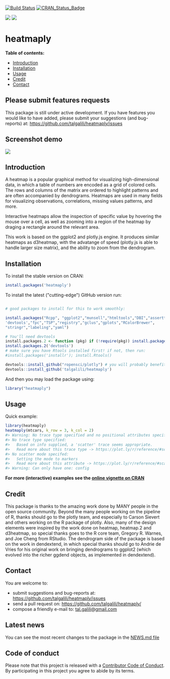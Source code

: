 <!-- README.md is generated from README.Rmd. Please edit that file -->
<!-- Build with `rmarkdown::render('README.Rmd')` -->
[![Build Status](https://travis-ci.org/talgalili/heatmaply.png?branch=master)](https://travis-ci.org/talgalili/heatmaply) [![CRAN\_Status\_Badge](http://www.r-pkg.org/badges/version/heatmaply)](https://cran.r-project.org/package=heatmaply) <!-- [![Coverage Status](https://img.shields.io/codecov/c/github/hadley/lazyeval/master.svg)](https://codecov.io/github/hadley/lazyeval?branch=master) -->

![](http://cranlogs.r-pkg.org/badges/heatmaply?color=yellow) ![](http://cranlogs.r-pkg.org/badges/grand-total/heatmaply?color=yellowgreen)

heatmaply
=========

**Table of contents:**

-   [Introduction](#introduction)
-   [Installation](#installation)
-   [Usage](#usage)
-   [Credit](#credit)
-   [Contact](#contact)

Please submit features requests
-------------------------------

This package is still under active development. If you have features you would like to have added, please submit your suggestions (and bug-reports) at: <https://github.com/talgalili/heatmaply/issues>

Screenshot demo
---------------

![](http://i.imgur.com/qdUCKlg.gif)

Introduction
------------

A heatmap is a popular graphical method for visualizing high-dimensional data, in which a table of numbers are encoded as a grid of colored cells. The rows and columns of the matrix are ordered to highlight patterns and are often accompanied by dendrograms. Heatmaps are used in many fields for visualizing observations, correlations, missing values patterns, and more.

Interactive heatmaps allow the inspection of specific value by hovering the mouse over a cell, as well as zooming into a region of the heatmap by draging a rectangle around the relevant area.

This work is based on the ggplot2 and plotly.js engine. It produces similar heatmaps as d3heatmap, with the advatange of speed (plotly.js is able to handle larger size matrix), and the ability to zoom from the dendrogram.

Installation
------------

To install the stable version on CRAN:

``` r
install.packages('heatmaply')
```

To install the latest ("cutting-edge") GitHub version run:

``` r

# good packages to install for this to work smoothly:

install.packages("Rcpp", "ggplot2","munsell","htmltools","DBI","assertthat","gridExtra",
'devtools',"fpc","TSP","registry","gclus","gplots","RColorBrewer",
"stringr","labeling","yaml")

# You'll need devtools
install.packages.2 <- function (pkg) if (!require(pkg)) install.packages(pkg);
install.packages.2('devtools')
# make sure you have Rtools installed first! if not, then run:
#install.packages('installr'); install.Rtools()

devtools::install_github("ropensci/plotly") # you will probably benefit from the latest version of plotly
devtools::install_github('talgalili/heatmaply')
```

And then you may load the package using:

``` r
library("heatmaply")
```

Usage
-----

Quick example:

``` r
library(heatmaply)
heatmaply(mtcars, k_row = 3, k_col = 2)
#> Warning: No trace type specified and no positional attributes specified
#> No trace type specified:
#>   Based on info supplied, a 'scatter' trace seems appropriate.
#>   Read more about this trace type -> https://plot.ly/r/reference/#scatter
#> No scatter mode specifed:
#>   Setting the mode to markers
#>   Read more about this attribute -> https://plot.ly/r/reference/#scatter-mode
#> Warning: Can only have one: config
```

<!--html_preserve-->

<script type="application/json" data-for="htmlwidget-4f485b9aff6019e8fa62">{"x":{"data":[{"x":[8.625,10.5,null,10.5,10.5,null,10.5,10,null,10,10,null,10.5,11,null,11,11],"y":[1475.10429122825,1475.10429122825,null,1475.10429122825,656.640441946732,null,656.640441946732,656.640441946732,null,656.640441946732,0,null,656.640441946732,656.640441946732,null,656.640441946732,0],"text":["y: 1475.1","y: 1475.1",null,"y: 1475.1","y: 1475.1",null,"y: 656.64","y: 656.64",null,"y: 656.64","y: 656.64",null,"y: 656.64","y: 656.64",null,"y: 656.64","y: 656.64"],"type":"scatter","mode":"lines","line":{"width":3.77952755905512,"color":"rgba(0,150,129,1)","dash":"solid"},"hoveron":"points","name":"(#009681,solid,1)","legendgroup":"(#009681,solid,1)","showlegend":true,"xaxis":"x","yaxis":"y","hoverinfo":"text","frame":null},{"x":[8.625,6.75,null,6.75,6.75,null,6.75,5,null,5,5,null,5,3,null,3,3,null,3,1.5,null,1.5,1.5,null,1.5,1,null,1,1,null,1.5,2,null,2,2,null,3,4.5,null,4.5,4.5,null,4.5,3.5,null,3.5,3.5,null,3.5,3,null,3,3,null,3.5,4,null,4,4,null,4.5,5.5,null,5.5,5.5,null,5.5,5,null,5,5,null,5.5,6,null,6,6,null,5,7,null,7,7,null,6.75,8.5,null,8.5,8.5,null,8.5,8,null,8,8,null,8.5,9,null,9,9],"y":[1475.10429122825,1475.10429122825,null,1475.10429122825,115.849514457334,null,115.849514457334,115.849514457334,null,115.849514457334,34.7850542618522,null,34.7850542618522,34.7850542618522,null,34.7850542618522,18.9208879284245,null,18.9208879284245,18.9208879284245,null,18.9208879284245,3.60555127546399,null,3.60555127546399,3.60555127546399,null,3.60555127546399,0,null,3.60555127546399,3.60555127546399,null,3.60555127546399,0,null,18.9208879284245,18.9208879284245,null,18.9208879284245,10.6897474245185,null,10.6897474245185,10.6897474245185,null,10.6897474245185,8.59634050046879,null,8.59634050046879,8.59634050046879,null,8.59634050046879,0,null,8.59634050046879,8.59634050046879,null,8.59634050046879,0,null,10.6897474245185,10.6897474245185,null,10.6897474245185,2.98172768709686,null,2.98172768709686,2.98172768709686,null,2.98172768709686,0,null,2.98172768709686,2.98172768709686,null,2.98172768709686,0,null,34.7850542618522,34.7850542618522,null,34.7850542618522,0,null,115.849514457334,115.849514457334,null,115.849514457334,33.2610913831762,null,33.2610913831762,33.2610913831762,null,33.2610913831762,0,null,33.2610913831762,33.2610913831762,null,33.2610913831762,0],"text":["y: 1475.1","y: 1475.1",null,"y: 1475.1","y: 1475.1",null,"y: 115.85","y: 115.85",null,"y: 115.85","y: 115.85",null,"y: 34.79","y: 34.79",null,"y: 34.79","y: 34.79",null,"y: 18.92","y: 18.92",null,"y: 18.92","y: 18.92",null,"y: 3.61","y: 3.61",null,"y: 3.61","y: 3.61",null,"y: 3.61","y: 3.61",null,"y: 3.61","y: 3.61",null,"y: 18.92","y: 18.92",null,"y: 18.92","y: 18.92",null,"y: 10.69","y: 10.69",null,"y: 10.69","y: 10.69",null,"y: 8.6","y: 8.6",null,"y: 8.6","y: 8.6",null,"y: 8.6","y: 8.6",null,"y: 8.6","y: 8.6",null,"y: 10.69","y: 10.69",null,"y: 10.69","y: 10.69",null,"y: 2.98","y: 2.98",null,"y: 2.98","y: 2.98",null,"y: 2.98","y: 2.98",null,"y: 2.98","y: 2.98",null,"y: 34.79","y: 34.79",null,"y: 34.79","y: 34.79",null,"y: 115.85","y: 115.85",null,"y: 115.85","y: 115.85",null,"y: 33.26","y: 33.26",null,"y: 33.26","y: 33.26",null,"y: 33.26","y: 33.26",null,"y: 33.26","y: 33.26"],"type":"scatter","mode":"lines","line":{"width":3.77952755905512,"color":"rgba(204,71,107,1)","dash":"solid"},"hoveron":"points","name":"(#CC476B,solid,1)","legendgroup":"(#CC476B,solid,1)","showlegend":true,"xaxis":"x","yaxis":"y","hoverinfo":"text","frame":null},{"x":[8.625,6.75,5,3,1.5,1,2,4.5,3.5,3,4,5.5,5,6,7,8.5,8,9,10.5,10,11],"y":[1475.10429122825,115.849514457334,34.7850542618522,18.9208879284245,3.60555127546399,0,0,10.6897474245185,8.59634050046879,0,0,2.98172768709686,0,0,0,33.2610913831762,0,0,656.640441946732,0,0],"text":["y: 1475.1","y: 115.85","y: 34.79","y: 18.92","y: 3.61","y: 0","y: 0","y: 10.69","y: 8.6","y: 0","y: 0","y: 2.98","y: 0","y: 0","y: 0","y: 33.26","y: 0","y: 0","y: 656.64","y: 0","y: 0"],"type":"scatter","mode":"markers","marker":{"autocolorscale":false,"color":"transparent","opacity":1,"size":null,"symbol":null,"line":{"width":1.88976377952756,"color":"transparent"}},"hoveron":"points","name":"(NA,1)","legendgroup":"(NA,1)","showlegend":true,"xaxis":"x","yaxis":"y","hoverinfo":"text","frame":null},{"type":"scatter","mode":"markers","marker":{"fillcolor":"rgba(31,119,180,1)","color":"rgba(214,39,40,1)","line":{"color":"transparent"}},"xaxis":"x2","yaxis":"y","frame":null,"name":[]},{"x":[1,2,3,4,5,6,7,8,9,10,11],"y":[1,2,3,4,5,6,7,8,9,10,11,12,13,14,15,16,17,18,19,20,21,22,23,24,25,26,27,28,29,30,31,32],"z":[[0.00211864406779661,0.00211864406779661,0.00423728813559322,0.00342161016949153,0.0104449152542373,0.00847457627118644,0.00847457627118644,0.0392372881355932,0.0644067796610169,0.110169491525424,0.160381355932203],[0.00211864406779661,0.00211864406779661,0.00211864406779661,0.00388771186440678,0.00894067796610169,0.00847457627118644,0.00847457627118644,0.0421610169491525,0.0718220338983051,0.13771186440678,0.150635593220339],[0.00211864406779661,0.00211864406779661,0.00211864406779661,0.00466101694915254,0.00864406779661017,0.00847457627118644,0.00847457627118644,0.04125,0.0686440677966102,0.139830508474576,0.166737288135593],[0.00211864406779661,0.00211864406779661,0.00211864406779661,0.00409957627118644,0.00864406779661017,0.00847457627118644,0.00847457627118644,0.0400423728813559,0.0578389830508475,0.139830508474576,0.167372881355932],[0.00211864406779661,0.00211864406779661,0.00423728813559322,0.00320550847457627,0.00798728813559322,0.0105932203389831,0.00847457627118644,0.0358050847457627,0.0644067796610169,0.239406779661017,0.201483050847458],[0.00211864406779661,0.00211864406779661,0.00211864406779661,0.00491525423728814,0.00815677966101695,0.00847457627118644,0.00847457627118644,0.0394279661016949,0.0483050847457627,0.197033898305085,0.228813559322034],[0,0.00211864406779661,0.00423728813559322,0.00453389830508475,0.00938559322033898,0.0105932203389831,0.00847457627118644,0.0353813559322034,0.0550847457627119,0.192796610169492,0.254872881355932],[0.00211864406779661,0,0.00211864406779661,0.00522245762711864,0.00783898305084746,0.00635593220338983,0.00847457627118644,0.0423940677966102,0.0455508474576271,0.205508474576271,0.254449152542373],[0.00211864406779661,0.00211864406779661,0.00423728813559322,0.00588983050847458,0.00870762711864407,0.00847457627118644,0.00847457627118644,0.039406779661017,0.0453389830508475,0.230932203389831,0.25635593220339],[0.00211864406779661,0,0.00423728813559322,0.00667372881355932,0.00830508474576271,0.00847457627118644,0.00847457627118644,0.0485169491525424,0.0483050847457627,0.201271186440678,0.298305084745763],[0.00211864406779661,0,0.00423728813559322,0.00675847457627119,0.00781779661016949,0.00847457627118644,0.00847457627118644,0.0423728813559322,0.0516949152542373,0.13135593220339,0.310805084745763],[0,0.00211864406779661,0.00847457627118644,0.00555084745762712,0.00826271186440678,0.00847457627118644,0.0127118644067797,0.0348728813559322,0.0444915254237288,0.233050847457627,0.338983050847458],[0,0.00211864406779661,0.00847457627118644,0.00609110169491525,0.00826271186440678,0.00847457627118644,0.0127118644067797,0.0360593220338983,0.0444915254237288,0.233050847457627,0.338983050847458],[0.00211864406779661,0,0.00847457627118644,0.00728813559322034,0.00830508474576271,0.00847457627118644,0.0127118644067797,0.038771186440678,0.0406779661016949,0.260593220338983,0.355084745762712],[0.00211864406779661,0,0.00847457627118644,0.00728813559322034,0.00830508474576271,0.00847457627118644,0.0127118644067797,0.0400423728813559,0.0377118644067797,0.260593220338983,0.355084745762712],[0,0.00211864406779661,0.0127118644067797,0.00586864406779661,0.00766949152542373,0.0105932203389831,0.0127118644067797,0.0328389830508475,0.0417372881355932,0.370762711864407,0.307203389830508],[0.00211864406779661,0,0.00211864406779661,0.00733050847457627,0.00584745762711864,0.00635593220338983,0.0127118644067797,0.0428389830508475,0.0383474576271187,0.222457627118644,0.476694915254237],[0.00211864406779661,0,0.00211864406779661,0.0068114406779661,0.00652542372881356,0.00635593220338983,0.0127118644067797,0.0411864406779661,0.0453389830508475,0.233050847457627,0.546610169491525],[0,0,0.00635593220338983,0.00790254237288136,0.00650423728813559,0.00635593220338983,0.0169491525423729,0.0372881355932203,0.0366525423728814,0.38135593220339,0.584322033898305],[0,0,0.00635593220338983,0.0086228813559322,0.00650423728813559,0.00635593220338983,0.0169491525423729,0.036864406779661,0.0347457627118644,0.38135593220339,0.584322033898305],[0,0,0.00635593220338983,0.00800847457627119,0.00650423728813559,0.00635593220338983,0.0169491525423729,0.038135593220339,0.0322033898305085,0.38135593220339,0.584322033898305],[0,0,0.00423728813559322,0.00727754237288136,0.00667372881355932,0.00635593220338983,0.0169491525423729,0.0366525423728814,0.0322033898305085,0.317796610169492,0.644067796610169],[0,0,0.00423728813559322,0.00745762711864407,0.00584745762711864,0.00635593220338983,0.0169491525423729,0.0357415254237288,0.0328389830508475,0.317796610169492,0.673728813559322],[0,0,0.00847457627118644,0.0113241525423729,0.00684322033898305,0.00635593220338983,0.0169491525423729,0.036906779661017,0.0311440677966102,0.48728813559322,0.932203389830508],[0,0,0.00847457627118644,0.0114915254237288,0.00635593220338983,0.00635593220338983,0.0169491525423729,0.0377542372881356,0.0220338983050847,0.455508474576271,0.974576271186441],[0,0,0.00847457627118644,0.0111228813559322,0.00620762711864407,0.00635593220338983,0.0169491525423729,0.0380932203389831,0.0220338983050847,0.434322033898305,1],[0,0,0.00423728813559322,0.00814618644067797,0.00652542372881356,0.00635593220338983,0.0169491525423729,0.0361228813559322,0.0406779661016949,0.370762711864407,0.847457627118644],[0,0,0.00423728813559322,0.00728813559322034,0.00667372881355932,0.00635593220338983,0.0169491525423729,0.0360593220338983,0.0396186440677966,0.370762711864407,0.76271186440678],[0,0,0.00847457627118644,0.0075635593220339,0.00680084745762712,0.00635593220338983,0.0169491525423729,0.0335593220338983,0.0302966101694915,0.519067796610169,0.76271186440678],[0,0,0.00847457627118644,0.00813559322033898,0.00790254237288136,0.00635593220338983,0.0169491525423729,0.0326483050847458,0.0281779661016949,0.519067796610169,0.741525423728814],[0,0.00211864406779661,0.00847457627118644,0.00671610169491525,0.00894067796610169,0.0105932203389831,0.0169491525423729,0.0307203389830508,0.0334745762711864,0.559322033898305,0.74364406779661],[0,0.00211864406779661,0.0169491525423729,0.0075635593220339,0.0075,0.0105932203389831,0.0169491525423729,0.0309322033898305,0.0317796610169492,0.709745762711864,0.63771186440678]],"text":[["value: 1<br>column: vs<br>row: Honda Civic","value: 1<br>column: am<br>row: Honda Civic","value: 2<br>column: carb<br>row: Honda Civic","value: 1.62<br>column: wt<br>row: Honda Civic","value: 4.93<br>column: drat<br>row: Honda Civic","value: 4<br>column: gear<br>row: Honda Civic","value: 4<br>column: cyl<br>row: Honda Civic","value: 18.52<br>column: qsec<br>row: Honda Civic","value: 30.4<br>column: mpg<br>row: Honda Civic","value: 52<br>column: hp<br>row: Honda Civic","value: 75.7<br>column: disp<br>row: Honda Civic"],["value: 1<br>column: vs<br>row: Toyota Corolla","value: 1<br>column: am<br>row: Toyota Corolla","value: 1<br>column: carb<br>row: Toyota Corolla","value: 1.84<br>column: wt<br>row: Toyota Corolla","value: 4.22<br>column: drat<br>row: Toyota Corolla","value: 4<br>column: gear<br>row: Toyota Corolla","value: 4<br>column: cyl<br>row: Toyota Corolla","value: 19.9<br>column: qsec<br>row: Toyota Corolla","value: 33.9<br>column: mpg<br>row: Toyota Corolla","value: 65<br>column: hp<br>row: Toyota Corolla","value: 71.1<br>column: disp<br>row: Toyota Corolla"],["value: 1<br>column: vs<br>row: Fiat 128","value: 1<br>column: am<br>row: Fiat 128","value: 1<br>column: carb<br>row: Fiat 128","value: 2.2<br>column: wt<br>row: Fiat 128","value: 4.08<br>column: drat<br>row: Fiat 128","value: 4<br>column: gear<br>row: Fiat 128","value: 4<br>column: cyl<br>row: Fiat 128","value: 19.47<br>column: qsec<br>row: Fiat 128","value: 32.4<br>column: mpg<br>row: Fiat 128","value: 66<br>column: hp<br>row: Fiat 128","value: 78.7<br>column: disp<br>row: Fiat 128"],["value: 1<br>column: vs<br>row: Fiat X1-9","value: 1<br>column: am<br>row: Fiat X1-9","value: 1<br>column: carb<br>row: Fiat X1-9","value: 1.94<br>column: wt<br>row: Fiat X1-9","value: 4.08<br>column: drat<br>row: Fiat X1-9","value: 4<br>column: gear<br>row: Fiat X1-9","value: 4<br>column: cyl<br>row: Fiat X1-9","value: 18.9<br>column: qsec<br>row: Fiat X1-9","value: 27.3<br>column: mpg<br>row: Fiat X1-9","value: 66<br>column: hp<br>row: Fiat X1-9","value: 79<br>column: disp<br>row: Fiat X1-9"],["value: 1<br>column: vs<br>row: Lotus Europa","value: 1<br>column: am<br>row: Lotus Europa","value: 2<br>column: carb<br>row: Lotus Europa","value: 1.51<br>column: wt<br>row: Lotus Europa","value: 3.77<br>column: drat<br>row: Lotus Europa","value: 5<br>column: gear<br>row: Lotus Europa","value: 4<br>column: cyl<br>row: Lotus Europa","value: 16.9<br>column: qsec<br>row: Lotus Europa","value: 30.4<br>column: mpg<br>row: Lotus Europa","value: 113<br>column: hp<br>row: Lotus Europa","value: 95.1<br>column: disp<br>row: Lotus Europa"],["value: 1<br>column: vs<br>row: Datsun 710","value: 1<br>column: am<br>row: Datsun 710","value: 1<br>column: carb<br>row: Datsun 710","value: 2.32<br>column: wt<br>row: Datsun 710","value: 3.85<br>column: drat<br>row: Datsun 710","value: 4<br>column: gear<br>row: Datsun 710","value: 4<br>column: cyl<br>row: Datsun 710","value: 18.61<br>column: qsec<br>row: Datsun 710","value: 22.8<br>column: mpg<br>row: Datsun 710","value: 93<br>column: hp<br>row: Datsun 710","value: 108<br>column: disp<br>row: Datsun 710"],["value: 0<br>column: vs<br>row: Porsche 914-2","value: 1<br>column: am<br>row: Porsche 914-2","value: 2<br>column: carb<br>row: Porsche 914-2","value: 2.14<br>column: wt<br>row: Porsche 914-2","value: 4.43<br>column: drat<br>row: Porsche 914-2","value: 5<br>column: gear<br>row: Porsche 914-2","value: 4<br>column: cyl<br>row: Porsche 914-2","value: 16.7<br>column: qsec<br>row: Porsche 914-2","value: 26<br>column: mpg<br>row: Porsche 914-2","value: 91<br>column: hp<br>row: Porsche 914-2","value: 120.3<br>column: disp<br>row: Porsche 914-2"],["value: 1<br>column: vs<br>row: Toyota Corona","value: 0<br>column: am<br>row: Toyota Corona","value: 1<br>column: carb<br>row: Toyota Corona","value: 2.46<br>column: wt<br>row: Toyota Corona","value: 3.7<br>column: drat<br>row: Toyota Corona","value: 3<br>column: gear<br>row: Toyota Corona","value: 4<br>column: cyl<br>row: Toyota Corona","value: 20.01<br>column: qsec<br>row: Toyota Corona","value: 21.5<br>column: mpg<br>row: Toyota Corona","value: 97<br>column: hp<br>row: Toyota Corona","value: 120.1<br>column: disp<br>row: Toyota Corona"],["value: 1<br>column: vs<br>row: Volvo 142E","value: 1<br>column: am<br>row: Volvo 142E","value: 2<br>column: carb<br>row: Volvo 142E","value: 2.78<br>column: wt<br>row: Volvo 142E","value: 4.11<br>column: drat<br>row: Volvo 142E","value: 4<br>column: gear<br>row: Volvo 142E","value: 4<br>column: cyl<br>row: Volvo 142E","value: 18.6<br>column: qsec<br>row: Volvo 142E","value: 21.4<br>column: mpg<br>row: Volvo 142E","value: 109<br>column: hp<br>row: Volvo 142E","value: 121<br>column: disp<br>row: Volvo 142E"],["value: 1<br>column: vs<br>row: Merc 230","value: 0<br>column: am<br>row: Merc 230","value: 2<br>column: carb<br>row: Merc 230","value: 3.15<br>column: wt<br>row: Merc 230","value: 3.92<br>column: drat<br>row: Merc 230","value: 4<br>column: gear<br>row: Merc 230","value: 4<br>column: cyl<br>row: Merc 230","value: 22.9<br>column: qsec<br>row: Merc 230","value: 22.8<br>column: mpg<br>row: Merc 230","value: 95<br>column: hp<br>row: Merc 230","value: 140.8<br>column: disp<br>row: Merc 230"],["value: 1<br>column: vs<br>row: Merc 240D","value: 0<br>column: am<br>row: Merc 240D","value: 2<br>column: carb<br>row: Merc 240D","value: 3.19<br>column: wt<br>row: Merc 240D","value: 3.69<br>column: drat<br>row: Merc 240D","value: 4<br>column: gear<br>row: Merc 240D","value: 4<br>column: cyl<br>row: Merc 240D","value: 20<br>column: qsec<br>row: Merc 240D","value: 24.4<br>column: mpg<br>row: Merc 240D","value: 62<br>column: hp<br>row: Merc 240D","value: 146.7<br>column: disp<br>row: Merc 240D"],["value: 0<br>column: vs<br>row: Mazda RX4","value: 1<br>column: am<br>row: Mazda RX4","value: 4<br>column: carb<br>row: Mazda RX4","value: 2.62<br>column: wt<br>row: Mazda RX4","value: 3.9<br>column: drat<br>row: Mazda RX4","value: 4<br>column: gear<br>row: Mazda RX4","value: 6<br>column: cyl<br>row: Mazda RX4","value: 16.46<br>column: qsec<br>row: Mazda RX4","value: 21<br>column: mpg<br>row: Mazda RX4","value: 110<br>column: hp<br>row: Mazda RX4","value: 160<br>column: disp<br>row: Mazda RX4"],["value: 0<br>column: vs<br>row: Mazda RX4 Wag","value: 1<br>column: am<br>row: Mazda RX4 Wag","value: 4<br>column: carb<br>row: Mazda RX4 Wag","value: 2.88<br>column: wt<br>row: Mazda RX4 Wag","value: 3.9<br>column: drat<br>row: Mazda RX4 Wag","value: 4<br>column: gear<br>row: Mazda RX4 Wag","value: 6<br>column: cyl<br>row: Mazda RX4 Wag","value: 17.02<br>column: qsec<br>row: Mazda RX4 Wag","value: 21<br>column: mpg<br>row: Mazda RX4 Wag","value: 110<br>column: hp<br>row: Mazda RX4 Wag","value: 160<br>column: disp<br>row: Mazda RX4 Wag"],["value: 1<br>column: vs<br>row: Merc 280","value: 0<br>column: am<br>row: Merc 280","value: 4<br>column: carb<br>row: Merc 280","value: 3.44<br>column: wt<br>row: Merc 280","value: 3.92<br>column: drat<br>row: Merc 280","value: 4<br>column: gear<br>row: Merc 280","value: 6<br>column: cyl<br>row: Merc 280","value: 18.3<br>column: qsec<br>row: Merc 280","value: 19.2<br>column: mpg<br>row: Merc 280","value: 123<br>column: hp<br>row: Merc 280","value: 167.6<br>column: disp<br>row: Merc 280"],["value: 1<br>column: vs<br>row: Merc 280C","value: 0<br>column: am<br>row: Merc 280C","value: 4<br>column: carb<br>row: Merc 280C","value: 3.44<br>column: wt<br>row: Merc 280C","value: 3.92<br>column: drat<br>row: Merc 280C","value: 4<br>column: gear<br>row: Merc 280C","value: 6<br>column: cyl<br>row: Merc 280C","value: 18.9<br>column: qsec<br>row: Merc 280C","value: 17.8<br>column: mpg<br>row: Merc 280C","value: 123<br>column: hp<br>row: Merc 280C","value: 167.6<br>column: disp<br>row: Merc 280C"],["value: 0<br>column: vs<br>row: Ferrari Dino","value: 1<br>column: am<br>row: Ferrari Dino","value: 6<br>column: carb<br>row: Ferrari Dino","value: 2.77<br>column: wt<br>row: Ferrari Dino","value: 3.62<br>column: drat<br>row: Ferrari Dino","value: 5<br>column: gear<br>row: Ferrari Dino","value: 6<br>column: cyl<br>row: Ferrari Dino","value: 15.5<br>column: qsec<br>row: Ferrari Dino","value: 19.7<br>column: mpg<br>row: Ferrari Dino","value: 175<br>column: hp<br>row: Ferrari Dino","value: 145<br>column: disp<br>row: Ferrari Dino"],["value: 1<br>column: vs<br>row: Valiant","value: 0<br>column: am<br>row: Valiant","value: 1<br>column: carb<br>row: Valiant","value: 3.46<br>column: wt<br>row: Valiant","value: 2.76<br>column: drat<br>row: Valiant","value: 3<br>column: gear<br>row: Valiant","value: 6<br>column: cyl<br>row: Valiant","value: 20.22<br>column: qsec<br>row: Valiant","value: 18.1<br>column: mpg<br>row: Valiant","value: 105<br>column: hp<br>row: Valiant","value: 225<br>column: disp<br>row: Valiant"],["value: 1<br>column: vs<br>row: Hornet 4 Drive","value: 0<br>column: am<br>row: Hornet 4 Drive","value: 1<br>column: carb<br>row: Hornet 4 Drive","value: 3.21<br>column: wt<br>row: Hornet 4 Drive","value: 3.08<br>column: drat<br>row: Hornet 4 Drive","value: 3<br>column: gear<br>row: Hornet 4 Drive","value: 6<br>column: cyl<br>row: Hornet 4 Drive","value: 19.44<br>column: qsec<br>row: Hornet 4 Drive","value: 21.4<br>column: mpg<br>row: Hornet 4 Drive","value: 110<br>column: hp<br>row: Hornet 4 Drive","value: 258<br>column: disp<br>row: Hornet 4 Drive"],["value: 0<br>column: vs<br>row: Merc 450SL","value: 0<br>column: am<br>row: Merc 450SL","value: 3<br>column: carb<br>row: Merc 450SL","value: 3.73<br>column: wt<br>row: Merc 450SL","value: 3.07<br>column: drat<br>row: Merc 450SL","value: 3<br>column: gear<br>row: Merc 450SL","value: 8<br>column: cyl<br>row: Merc 450SL","value: 17.6<br>column: qsec<br>row: Merc 450SL","value: 17.3<br>column: mpg<br>row: Merc 450SL","value: 180<br>column: hp<br>row: Merc 450SL","value: 275.8<br>column: disp<br>row: Merc 450SL"],["value: 0<br>column: vs<br>row: Merc 450SE","value: 0<br>column: am<br>row: Merc 450SE","value: 3<br>column: carb<br>row: Merc 450SE","value: 4.07<br>column: wt<br>row: Merc 450SE","value: 3.07<br>column: drat<br>row: Merc 450SE","value: 3<br>column: gear<br>row: Merc 450SE","value: 8<br>column: cyl<br>row: Merc 450SE","value: 17.4<br>column: qsec<br>row: Merc 450SE","value: 16.4<br>column: mpg<br>row: Merc 450SE","value: 180<br>column: hp<br>row: Merc 450SE","value: 275.8<br>column: disp<br>row: Merc 450SE"],["value: 0<br>column: vs<br>row: Merc 450SLC","value: 0<br>column: am<br>row: Merc 450SLC","value: 3<br>column: carb<br>row: Merc 450SLC","value: 3.78<br>column: wt<br>row: Merc 450SLC","value: 3.07<br>column: drat<br>row: Merc 450SLC","value: 3<br>column: gear<br>row: Merc 450SLC","value: 8<br>column: cyl<br>row: Merc 450SLC","value: 18<br>column: qsec<br>row: Merc 450SLC","value: 15.2<br>column: mpg<br>row: Merc 450SLC","value: 180<br>column: hp<br>row: Merc 450SLC","value: 275.8<br>column: disp<br>row: Merc 450SLC"],["value: 0<br>column: vs<br>row: AMC Javelin","value: 0<br>column: am<br>row: AMC Javelin","value: 2<br>column: carb<br>row: AMC Javelin","value: 3.44<br>column: wt<br>row: AMC Javelin","value: 3.15<br>column: drat<br>row: AMC Javelin","value: 3<br>column: gear<br>row: AMC Javelin","value: 8<br>column: cyl<br>row: AMC Javelin","value: 17.3<br>column: qsec<br>row: AMC Javelin","value: 15.2<br>column: mpg<br>row: AMC Javelin","value: 150<br>column: hp<br>row: AMC Javelin","value: 304<br>column: disp<br>row: AMC Javelin"],["value: 0<br>column: vs<br>row: Dodge Challenger","value: 0<br>column: am<br>row: Dodge Challenger","value: 2<br>column: carb<br>row: Dodge Challenger","value: 3.52<br>column: wt<br>row: Dodge Challenger","value: 2.76<br>column: drat<br>row: Dodge Challenger","value: 3<br>column: gear<br>row: Dodge Challenger","value: 8<br>column: cyl<br>row: Dodge Challenger","value: 16.87<br>column: qsec<br>row: Dodge Challenger","value: 15.5<br>column: mpg<br>row: Dodge Challenger","value: 150<br>column: hp<br>row: Dodge Challenger","value: 318<br>column: disp<br>row: Dodge Challenger"],["value: 0<br>column: vs<br>row: Chrysler Imperial","value: 0<br>column: am<br>row: Chrysler Imperial","value: 4<br>column: carb<br>row: Chrysler Imperial","value: 5.34<br>column: wt<br>row: Chrysler Imperial","value: 3.23<br>column: drat<br>row: Chrysler Imperial","value: 3<br>column: gear<br>row: Chrysler Imperial","value: 8<br>column: cyl<br>row: Chrysler Imperial","value: 17.42<br>column: qsec<br>row: Chrysler Imperial","value: 14.7<br>column: mpg<br>row: Chrysler Imperial","value: 230<br>column: hp<br>row: Chrysler Imperial","value: 440<br>column: disp<br>row: Chrysler Imperial"],["value: 0<br>column: vs<br>row: Lincoln Continental","value: 0<br>column: am<br>row: Lincoln Continental","value: 4<br>column: carb<br>row: Lincoln Continental","value: 5.42<br>column: wt<br>row: Lincoln Continental","value: 3<br>column: drat<br>row: Lincoln Continental","value: 3<br>column: gear<br>row: Lincoln Continental","value: 8<br>column: cyl<br>row: Lincoln Continental","value: 17.82<br>column: qsec<br>row: Lincoln Continental","value: 10.4<br>column: mpg<br>row: Lincoln Continental","value: 215<br>column: hp<br>row: Lincoln Continental","value: 460<br>column: disp<br>row: Lincoln Continental"],["value: 0<br>column: vs<br>row: Cadillac Fleetwood","value: 0<br>column: am<br>row: Cadillac Fleetwood","value: 4<br>column: carb<br>row: Cadillac Fleetwood","value: 5.25<br>column: wt<br>row: Cadillac Fleetwood","value: 2.93<br>column: drat<br>row: Cadillac Fleetwood","value: 3<br>column: gear<br>row: Cadillac Fleetwood","value: 8<br>column: cyl<br>row: Cadillac Fleetwood","value: 17.98<br>column: qsec<br>row: Cadillac Fleetwood","value: 10.4<br>column: mpg<br>row: Cadillac Fleetwood","value: 205<br>column: hp<br>row: Cadillac Fleetwood","value: 472<br>column: disp<br>row: Cadillac Fleetwood"],["value: 0<br>column: vs<br>row: Pontiac Firebird","value: 0<br>column: am<br>row: Pontiac Firebird","value: 2<br>column: carb<br>row: Pontiac Firebird","value: 3.85<br>column: wt<br>row: Pontiac Firebird","value: 3.08<br>column: drat<br>row: Pontiac Firebird","value: 3<br>column: gear<br>row: Pontiac Firebird","value: 8<br>column: cyl<br>row: Pontiac Firebird","value: 17.05<br>column: qsec<br>row: Pontiac Firebird","value: 19.2<br>column: mpg<br>row: Pontiac Firebird","value: 175<br>column: hp<br>row: Pontiac Firebird","value: 400<br>column: disp<br>row: Pontiac Firebird"],["value: 0<br>column: vs<br>row: Hornet Sportabout","value: 0<br>column: am<br>row: Hornet Sportabout","value: 2<br>column: carb<br>row: Hornet Sportabout","value: 3.44<br>column: wt<br>row: Hornet Sportabout","value: 3.15<br>column: drat<br>row: Hornet Sportabout","value: 3<br>column: gear<br>row: Hornet Sportabout","value: 8<br>column: cyl<br>row: Hornet Sportabout","value: 17.02<br>column: qsec<br>row: Hornet Sportabout","value: 18.7<br>column: mpg<br>row: Hornet Sportabout","value: 175<br>column: hp<br>row: Hornet Sportabout","value: 360<br>column: disp<br>row: Hornet Sportabout"],["value: 0<br>column: vs<br>row: Duster 360","value: 0<br>column: am<br>row: Duster 360","value: 4<br>column: carb<br>row: Duster 360","value: 3.57<br>column: wt<br>row: Duster 360","value: 3.21<br>column: drat<br>row: Duster 360","value: 3<br>column: gear<br>row: Duster 360","value: 8<br>column: cyl<br>row: Duster 360","value: 15.84<br>column: qsec<br>row: Duster 360","value: 14.3<br>column: mpg<br>row: Duster 360","value: 245<br>column: hp<br>row: Duster 360","value: 360<br>column: disp<br>row: Duster 360"],["value: 0<br>column: vs<br>row: Camaro Z28","value: 0<br>column: am<br>row: Camaro Z28","value: 4<br>column: carb<br>row: Camaro Z28","value: 3.84<br>column: wt<br>row: Camaro Z28","value: 3.73<br>column: drat<br>row: Camaro Z28","value: 3<br>column: gear<br>row: Camaro Z28","value: 8<br>column: cyl<br>row: Camaro Z28","value: 15.41<br>column: qsec<br>row: Camaro Z28","value: 13.3<br>column: mpg<br>row: Camaro Z28","value: 245<br>column: hp<br>row: Camaro Z28","value: 350<br>column: disp<br>row: Camaro Z28"],["value: 0<br>column: vs<br>row: Ford Pantera L","value: 1<br>column: am<br>row: Ford Pantera L","value: 4<br>column: carb<br>row: Ford Pantera L","value: 3.17<br>column: wt<br>row: Ford Pantera L","value: 4.22<br>column: drat<br>row: Ford Pantera L","value: 5<br>column: gear<br>row: Ford Pantera L","value: 8<br>column: cyl<br>row: Ford Pantera L","value: 14.5<br>column: qsec<br>row: Ford Pantera L","value: 15.8<br>column: mpg<br>row: Ford Pantera L","value: 264<br>column: hp<br>row: Ford Pantera L","value: 351<br>column: disp<br>row: Ford Pantera L"],["value: 0<br>column: vs<br>row: Maserati Bora","value: 1<br>column: am<br>row: Maserati Bora","value: 8<br>column: carb<br>row: Maserati Bora","value: 3.57<br>column: wt<br>row: Maserati Bora","value: 3.54<br>column: drat<br>row: Maserati Bora","value: 5<br>column: gear<br>row: Maserati Bora","value: 8<br>column: cyl<br>row: Maserati Bora","value: 14.6<br>column: qsec<br>row: Maserati Bora","value: 15<br>column: mpg<br>row: Maserati Bora","value: 335<br>column: hp<br>row: Maserati Bora","value: 301<br>column: disp<br>row: Maserati Bora"]],"colorscale":[[0,"#440154"],[0.00211864406779661,"#440255"],[0.00320550847457627,"#440256"],[0.00342161016949153,"#440256"],[0.00388771186440678,"#440256"],[0.00409957627118644,"#440256"],[0.00423728813559322,"#440256"],[0.00453389830508475,"#440256"],[0.00466101694915254,"#440256"],[0.00491525423728814,"#440256"],[0.00522245762711864,"#440356"],[0.00555084745762712,"#440356"],[0.00584745762711864,"#440356"],[0.00586864406779661,"#440356"],[0.00588983050847458,"#450357"],[0.00609110169491525,"#450357"],[0.00620762711864407,"#450357"],[0.00635593220338983,"#450357"],[0.00650423728813559,"#450357"],[0.00652542372881356,"#450357"],[0.00667372881355932,"#450357"],[0.00671610169491525,"#450357"],[0.00675847457627119,"#450357"],[0.00680084745762712,"#450357"],[0.0068114406779661,"#450357"],[0.00684322033898305,"#450357"],[0.00727754237288136,"#450457"],[0.00728813559322034,"#450457"],[0.00733050847457627,"#450457"],[0.00745762711864407,"#450457"],[0.0075,"#450457"],[0.0075635593220339,"#450457"],[0.00766949152542373,"#450457"],[0.00781779661016949,"#450457"],[0.00783898305084746,"#450457"],[0.00790254237288136,"#450457"],[0.00798728813559322,"#450457"],[0.00800847457627119,"#450457"],[0.00813559322033898,"#450457"],[0.00814618644067797,"#450457"],[0.00815677966101695,"#450457"],[0.00826271186440678,"#450457"],[0.00830508474576271,"#450457"],[0.00847457627118644,"#450457"],[0.0086228813559322,"#450457"],[0.00864406779661017,"#450457"],[0.00870762711864407,"#450457"],[0.00894067796610169,"#450458"],[0.00938559322033898,"#450458"],[0.0104449152542373,"#450558"],[0.0105932203389831,"#450558"],[0.0111228813559322,"#450559"],[0.0113241525423729,"#450559"],[0.0114915254237288,"#450559"],[0.0127118644067797,"#450559"],[0.0169491525423729,"#46075B"],[0.0220338983050847,"#46095D"],[0.0281779661016949,"#460B5E"],[0.0302966101694915,"#470C5F"],[0.0307203389830508,"#470D60"],[0.0309322033898305,"#470D60"],[0.0311440677966102,"#470D60"],[0.0317796610169492,"#470D60"],[0.0322033898305085,"#470D60"],[0.0326483050847458,"#470D60"],[0.0328389830508475,"#470D60"],[0.0334745762711864,"#470E61"],[0.0335593220338983,"#470E61"],[0.0347457627118644,"#470E61"],[0.0348728813559322,"#470E61"],[0.0353813559322034,"#470E61"],[0.0357415254237288,"#470E61"],[0.0358050847457627,"#470E61"],[0.0360593220338983,"#470E61"],[0.0361228813559322,"#470E61"],[0.0366525423728814,"#470F62"],[0.036864406779661,"#470F62"],[0.036906779661017,"#470F62"],[0.0372881355932203,"#470F62"],[0.0377118644067797,"#470F62"],[0.0377542372881356,"#470F62"],[0.0380932203389831,"#470F62"],[0.038135593220339,"#470F62"],[0.0383474576271187,"#471063"],[0.038771186440678,"#471063"],[0.0392372881355932,"#471063"],[0.039406779661017,"#471063"],[0.0394279661016949,"#471063"],[0.0396186440677966,"#471063"],[0.0400423728813559,"#471063"],[0.0406779661016949,"#471063"],[0.0411864406779661,"#471164"],[0.04125,"#471164"],[0.0417372881355932,"#471164"],[0.0421610169491525,"#471164"],[0.0423728813559322,"#471164"],[0.0423940677966102,"#471164"],[0.0428389830508475,"#471164"],[0.0444915254237288,"#471264"],[0.0453389830508475,"#471265"],[0.0455508474576271,"#471265"],[0.0483050847457627,"#471366"],[0.0485169491525424,"#471366"],[0.0516949152542373,"#481467"],[0.0550847457627119,"#481668"],[0.0578389830508475,"#481769"],[0.0644067796610169,"#48196B"],[0.0686440677966102,"#481B6D"],[0.0718220338983051,"#481B6D"],[0.110169491525424,"#482878"],[0.13135593220339,"#472E7C"],[0.13771186440678,"#46307E"],[0.139830508474576,"#46317E"],[0.150635593220339,"#463480"],[0.160381355932203,"#453882"],[0.166737288135593,"#443A83"],[0.167372881355932,"#443A83"],[0.192796610169492,"#424186"],[0.197033898305085,"#414287"],[0.201271186440678,"#414487"],[0.201483050847458,"#414487"],[0.205508474576271,"#404588"],[0.222457627118644,"#3E4A89"],[0.228813559322034,"#3E4C8A"],[0.230932203389831,"#3D4D8A"],[0.233050847457627,"#3D4D8A"],[0.239406779661017,"#3C4F8A"],[0.254449152542373,"#3A538B"],[0.254872881355932,"#3A538B"],[0.25635593220339,"#3A538B"],[0.260593220338983,"#3A548C"],[0.298305084745763,"#355F8D"],[0.307203389830508,"#34618D"],[0.310805084745763,"#33628D"],[0.317796610169492,"#32648E"],[0.338983050847458,"#30698E"],[0.355084745762712,"#2E6E8E"],[0.370762711864407,"#2C718E"],[0.38135593220339,"#2C738E"],[0.434322033898305,"#26818E"],[0.455508474576271,"#25858E"],[0.476694915254237,"#228B8D"],[0.48728813559322,"#228D8D"],[0.519067796610169,"#1F948C"],[0.546610169491525,"#1E9B8A"],[0.559322033898305,"#1F9F88"],[0.584322033898305,"#20A486"],[0.63771186440678,"#2BB17E"],[0.644067796610169,"#2DB27D"],[0.673728813559322,"#38B977"],[0.709745762711864,"#48C16E"],[0.741525423728814,"#58C765"],[0.74364406779661,"#59C864"],[0.76271186440678,"#64CB5F"],[0.847457627118644,"#98D83E"],[0.932203389830508,"#D1E21B"],[0.974576271186441,"#EEE51C"],[1,"#FDE725"]],"type":"heatmap","showscale":false,"autocolorscale":false,"showlegend":false,"xaxis":"x","yaxis":"y2","hoverinfo":"text","name":[],"frame":null},{"x":[0.5,11.5],"y":[0.5,32.5],"name":"99_14116d90fbc7eac9dd9673f1970ab06c","type":"scatter","mode":"markers","opacity":0,"hoverinfo":"none","showlegend":false,"marker":{"color":[0,1],"colorscale":[[0,"#440154"],[0.0434782608695652,"#471164"],[0.0869565217391304,"#482071"],[0.130434782608696,"#472D7B"],[0.173913043478261,"#443A83"],[0.217391304347826,"#3F4788"],[0.260869565217391,"#3A538B"],[0.304347826086957,"#355F8D"],[0.347826086956522,"#30698E"],[0.391304347826087,"#2C738E"],[0.434782608695652,"#277E8E"],[0.478260869565217,"#23888E"],[0.521739130434783,"#20928C"],[0.565217391304348,"#1E9C89"],[0.608695652173913,"#21A685"],[0.652173913043478,"#2AB07F"],[0.695652173913043,"#3ABA76"],[0.739130434782609,"#4DC36B"],[0.782608695652174,"#64CB5F"],[0.826086956521739,"#7DD24F"],[0.869565217391304,"#98D83E"],[0.91304347826087,"#B5DE2B"],[0.956521739130435,"#D1E21B"],[1,"#EEE51C"]],"colorbar":{"bgcolor":"rgba(255,255,255,1)","bordercolor":"transparent","borderwidth":1.88976377952756,"thickness":23.04,"title":null,"titlefont":{"color":"rgba(0,0,0,1)","family":"","size":14.6118721461187},"tickmode":"array","ticktext":["0","100","200","300","400"],"tickvals":[0,0.217391304347826,0.434782608695652,0.652173913043478,0.869565217391304],"tickfont":{"color":"rgba(0,0,0,1)","family":"","size":11.689497716895},"ticklen":2,"len":0.5}},"xaxis":"x","yaxis":"y2","frame":null},{"x":[425.344651694364,425.344651694364,null,425.344651694364,214.936685793747,null,214.936685793747,214.936685793747,null,214.936685793747,134.811946429091,null,134.811946429091,134.811946429091,null,134.811946429091,40.8399635773589,null,40.8399635773589,40.8399635773589,null,40.8399635773589,0,null,40.8399635773589,40.8399635773589,null,40.8399635773589,15.6224446230416,null,15.6224446230416,15.6224446230416,null,15.6224446230416,0,null,15.6224446230416,15.6224446230416,null,15.6224446230416,0,null,134.811946429091,134.811946429091,null,134.811946429091,101.738968566622,null,101.738968566622,101.738968566622,null,101.738968566622,40.005247468301,null,40.005247468301,40.005247468301,null,40.005247468301,0,null,40.005247468301,40.005247468301,null,40.005247468301,0,null,101.738968566622,101.738968566622,null,101.738968566622,21.2655989805131,null,21.2655989805131,21.2655989805131,null,21.2655989805131,10.0761202851097,null,10.0761202851097,10.0761202851097,null,10.0761202851097,0,null,10.0761202851097,10.0761202851097,null,10.0761202851097,0,null,21.2655989805131,21.2655989805131,null,21.2655989805131,0,null,214.936685793747,214.936685793747,null,214.936685793747,0],"y":[21.3974609375,29.40625,null,29.40625,29.40625,null,29.40625,26.8125,null,26.8125,26.8125,null,26.8125,24.75,null,24.75,24.75,null,24.75,24,null,24,24,null,24.75,25.5,null,25.5,25.5,null,25.5,25,null,25,25,null,25.5,26,null,26,26,null,26.8125,28.875,null,28.875,28.875,null,28.875,27.5,null,27.5,27.5,null,27.5,27,null,27,27,null,27.5,28,null,28,28,null,28.875,30.25,null,30.25,30.25,null,30.25,29.5,null,29.5,29.5,null,29.5,29,null,29,29,null,29.5,30,null,30,30,null,30.25,31,null,31,31,null,29.40625,32,null,32,32],"text":["y: 425.34","y: 425.34",null,"y: 425.34","y: 425.34",null,"y: 214.94","y: 214.94",null,"y: 214.94","y: 214.94",null,"y: 134.81","y: 134.81",null,"y: 134.81","y: 134.81",null,"y: 40.84","y: 40.84",null,"y: 40.84","y: 40.84",null,"y: 40.84","y: 40.84",null,"y: 40.84","y: 40.84",null,"y: 15.62","y: 15.62",null,"y: 15.62","y: 15.62",null,"y: 15.62","y: 15.62",null,"y: 15.62","y: 15.62",null,"y: 134.81","y: 134.81",null,"y: 134.81","y: 134.81",null,"y: 101.74","y: 101.74",null,"y: 101.74","y: 101.74",null,"y: 40.01","y: 40.01",null,"y: 40.01","y: 40.01",null,"y: 40.01","y: 40.01",null,"y: 40.01","y: 40.01",null,"y: 101.74","y: 101.74",null,"y: 101.74","y: 101.74",null,"y: 21.27","y: 21.27",null,"y: 21.27","y: 21.27",null,"y: 10.08","y: 10.08",null,"y: 10.08","y: 10.08",null,"y: 10.08","y: 10.08",null,"y: 10.08","y: 10.08",null,"y: 21.27","y: 21.27",null,"y: 21.27","y: 21.27",null,"y: 214.94","y: 214.94",null,"y: 214.94","y: 214.94"],"type":"scatter","mode":"lines","line":{"width":3.77952755905512,"color":"rgba(0,130,206,1)","dash":"solid"},"hoveron":"points","name":"(#0082CE,solid,1)","legendgroup":"(#0082CE,solid,1)","showlegend":true,"xaxis":"x2","yaxis":"y2","hoverinfo":"text","frame":null},{"x":[261.849881468371,261.849881468371,null,261.849881468371,103.431069316719,null,103.431069316719,103.431069316719,null,103.431069316719,33.5508692137775,null,33.5508692137775,33.5508692137775,null,33.5508692137775,0,null,33.5508692137775,33.5508692137775,null,33.5508692137775,0,null,103.431069316719,103.431069316719,null,103.431069316719,51.8242520447715,null,51.8242520447715,51.8242520447715,null,51.8242520447715,2.13834047803431,null,2.13834047803431,2.13834047803431,null,2.13834047803431,0.982649479723062,null,0.982649479723062,0.982649479723062,null,0.982649479723062,0,null,0.982649479723062,0.982649479723062,null,0.982649479723062,0,null,2.13834047803431,2.13834047803431,null,2.13834047803431,0,null,51.8242520447715,51.8242520447715,null,51.8242520447715,14.0154994559595,null,14.0154994559595,14.0154994559595,null,14.0154994559595,0,null,14.0154994559595,14.0154994559595,null,14.0154994559595,0],"y":[13.388671875,19.4375,null,19.4375,19.4375,null,19.4375,17.5,null,17.5,17.5,null,17.5,17,null,17,17,null,17.5,18,null,18,18,null,19.4375,21.375,null,21.375,21.375,null,21.375,20.25,null,20.25,20.25,null,20.25,19.5,null,19.5,19.5,null,19.5,19,null,19,19,null,19.5,20,null,20,20,null,20.25,21,null,21,21,null,21.375,22.5,null,22.5,22.5,null,22.5,22,null,22,22,null,22.5,23,null,23,23],"text":["y: 261.85","y: 261.85",null,"y: 261.85","y: 261.85",null,"y: 103.43","y: 103.43",null,"y: 103.43","y: 103.43",null,"y: 33.55","y: 33.55",null,"y: 33.55","y: 33.55",null,"y: 33.55","y: 33.55",null,"y: 33.55","y: 33.55",null,"y: 103.43","y: 103.43",null,"y: 103.43","y: 103.43",null,"y: 51.82","y: 51.82",null,"y: 51.82","y: 51.82",null,"y: 2.14","y: 2.14",null,"y: 2.14","y: 2.14",null,"y: 0.98","y: 0.98",null,"y: 0.98","y: 0.98",null,"y: 0.98","y: 0.98",null,"y: 0.98","y: 0.98",null,"y: 2.14","y: 2.14",null,"y: 2.14","y: 2.14",null,"y: 51.82","y: 51.82",null,"y: 51.82","y: 51.82",null,"y: 14.02","y: 14.02",null,"y: 14.02","y: 14.02",null,"y: 14.02","y: 14.02",null,"y: 14.02","y: 14.02"],"type":"scatter","mode":"lines","line":{"width":3.77952755905512,"color":"rgba(34,139,0,1)","dash":"solid"},"hoveron":"points","name":"(#228B00,solid,1)","legendgroup":"(#228B00,solid,1)","showlegend":true,"xaxis":"x2","yaxis":"y2","hoverinfo":"text","frame":null},{"x":[425.344651694364,425.344651694364,null,425.344651694364,261.849881468371],"y":[21.3974609375,13.388671875,null,13.388671875,13.388671875],"text":"y: 425.34","type":"scatter","mode":"lines","line":{"width":3.77952755905512,"color":"rgba(0,0,0,1)","dash":"solid"},"hoveron":"points","name":"(black,solid,1)","legendgroup":"(black,solid,1)","showlegend":true,"xaxis":"x2","yaxis":"y2","hoverinfo":"text","frame":null},{"x":[261.849881468371,261.849881468371,null,261.849881468371,141.704447795403,null,141.704447795403,141.704447795403,null,141.704447795403,14.7807070196253,null,14.7807070196253,14.7807070196253,null,14.7807070196253,0,null,14.7807070196253,14.7807070196253,null,14.7807070196253,10.3922856003865,null,10.3922856003865,10.3922856003865,null,10.3922856003865,0,null,10.3922856003865,10.3922856003865,null,10.3922856003865,5.14734154685698,null,5.14734154685698,5.14734154685698,null,5.14734154685698,0,null,5.14734154685698,5.14734154685698,null,5.14734154685698,0,null,141.704447795403,141.704447795403,null,141.704447795403,113.302300506212,null,113.302300506212,113.302300506212,null,113.302300506212,74.3824295717746,null,74.3824295717746,74.3824295717746,null,74.3824295717746,50.1094029998363,null,50.1094029998363,50.1094029998363,null,50.1094029998363,0,null,50.1094029998363,50.1094029998363,null,50.1094029998363,33.180384265406,null,33.180384265406,33.180384265406,null,33.180384265406,20.6939435584424,null,20.6939435584424,20.6939435584424,null,20.6939435584424,13.1357108677072,null,13.1357108677072,13.1357108677072,null,13.1357108677072,0,null,13.1357108677072,13.1357108677072,null,13.1357108677072,8.65359029536296,null,8.65359029536296,8.65359029536296,null,8.65359029536296,0,null,8.65359029536296,8.65359029536296,null,8.65359029536296,0,null,20.6939435584424,20.6939435584424,null,20.6939435584424,0,null,33.180384265406,33.180384265406,null,33.180384265406,0,null,74.3824295717746,74.3824295717746,null,74.3824295717746,64.889871320569,null,64.889871320569,64.889871320569,null,64.889871320569,0,null,64.889871320569,64.889871320569,null,64.889871320569,15.6724726830197,null,15.6724726830197,15.6724726830197,null,15.6724726830197,0.61532511731604,null,0.61532511731604,0.61532511731604,null,0.61532511731604,0,null,0.61532511731604,0.61532511731604,null,0.61532511731604,0,null,15.6724726830197,15.6724726830197,null,15.6724726830197,1.52315462117278,null,1.52315462117278,1.52315462117278,null,1.52315462117278,0,null,1.52315462117278,1.52315462117278,null,1.52315462117278,0,null,113.302300506212,113.302300506212,null,113.302300506212,0],"y":[13.388671875,7.33984375,null,7.33984375,7.33984375,null,7.33984375,1.875,null,1.875,1.875,null,1.875,1,null,1,1,null,1.875,2.75,null,2.75,2.75,null,2.75,2,null,2,2,null,2.75,3.5,null,3.5,3.5,null,3.5,3,null,3,3,null,3.5,4,null,4,4,null,7.33984375,12.8046875,null,12.8046875,12.8046875,null,12.8046875,9.609375,null,9.609375,9.609375,null,9.609375,6.96875,null,6.96875,6.96875,null,6.96875,5,null,5,5,null,6.96875,8.9375,null,8.9375,8.9375,null,8.9375,7.875,null,7.875,7.875,null,7.875,6.75,null,6.75,6.75,null,6.75,6,null,6,6,null,6.75,7.5,null,7.5,7.5,null,7.5,7,null,7,7,null,7.5,8,null,8,8,null,7.875,9,null,9,9,null,8.9375,10,null,10,10,null,9.609375,12.25,null,12.25,12.25,null,12.25,11,null,11,11,null,12.25,13.5,null,13.5,13.5,null,13.5,12.5,null,12.5,12.5,null,12.5,12,null,12,12,null,12.5,13,null,13,13,null,13.5,14.5,null,14.5,14.5,null,14.5,14,null,14,14,null,14.5,15,null,15,15,null,12.8046875,16,null,16,16],"text":["y: 261.85","y: 261.85",null,"y: 261.85","y: 261.85",null,"y: 141.7","y: 141.7",null,"y: 141.7","y: 141.7",null,"y: 14.78","y: 14.78",null,"y: 14.78","y: 14.78",null,"y: 14.78","y: 14.78",null,"y: 14.78","y: 14.78",null,"y: 10.39","y: 10.39",null,"y: 10.39","y: 10.39",null,"y: 10.39","y: 10.39",null,"y: 10.39","y: 10.39",null,"y: 5.15","y: 5.15",null,"y: 5.15","y: 5.15",null,"y: 5.15","y: 5.15",null,"y: 5.15","y: 5.15",null,"y: 141.7","y: 141.7",null,"y: 141.7","y: 141.7",null,"y: 113.3","y: 113.3",null,"y: 113.3","y: 113.3",null,"y: 74.38","y: 74.38",null,"y: 74.38","y: 74.38",null,"y: 50.11","y: 50.11",null,"y: 50.11","y: 50.11",null,"y: 50.11","y: 50.11",null,"y: 50.11","y: 50.11",null,"y: 33.18","y: 33.18",null,"y: 33.18","y: 33.18",null,"y: 20.69","y: 20.69",null,"y: 20.69","y: 20.69",null,"y: 13.14","y: 13.14",null,"y: 13.14","y: 13.14",null,"y: 13.14","y: 13.14",null,"y: 13.14","y: 13.14",null,"y: 8.65","y: 8.65",null,"y: 8.65","y: 8.65",null,"y: 8.65","y: 8.65",null,"y: 8.65","y: 8.65",null,"y: 20.69","y: 20.69",null,"y: 20.69","y: 20.69",null,"y: 33.18","y: 33.18",null,"y: 33.18","y: 33.18",null,"y: 74.38","y: 74.38",null,"y: 74.38","y: 74.38",null,"y: 64.89","y: 64.89",null,"y: 64.89","y: 64.89",null,"y: 64.89","y: 64.89",null,"y: 64.89","y: 64.89",null,"y: 15.67","y: 15.67",null,"y: 15.67","y: 15.67",null,"y: 0.62","y: 0.62",null,"y: 0.62","y: 0.62",null,"y: 0.62","y: 0.62",null,"y: 0.62","y: 0.62",null,"y: 15.67","y: 15.67",null,"y: 15.67","y: 15.67",null,"y: 1.52","y: 1.52",null,"y: 1.52","y: 1.52",null,"y: 1.52","y: 1.52",null,"y: 1.52","y: 1.52",null,"y: 113.3","y: 113.3",null,"y: 113.3","y: 113.3"],"type":"scatter","mode":"lines","line":{"width":3.77952755905512,"color":"rgba(204,71,107,1)","dash":"solid"},"hoveron":"points","name":"(#CC476B,solid,1)","legendgroup":"(#CC476B,solid,1)","showlegend":true,"xaxis":"x2","yaxis":"y2","hoverinfo":"text","frame":null},{"x":[425.344651694364,261.849881468371,141.704447795403,14.7807070196253,0,10.3922856003865,0,5.14734154685698,0,0,113.302300506212,74.3824295717746,50.1094029998363,0,33.180384265406,20.6939435584424,13.1357108677072,0,8.65359029536296,0,0,0,0,64.889871320569,0,15.6724726830197,0.61532511731604,0,0,1.52315462117278,0,0,0,103.431069316719,33.5508692137775,0,0,51.8242520447715,2.13834047803431,0.982649479723062,0,0,0,14.0154994559595,0,0,214.936685793747,134.811946429091,40.8399635773589,0,15.6224446230416,0,0,101.738968566622,40.005247468301,0,0,21.2655989805131,10.0761202851097,0,0,0,0],"y":[21.3974609375,13.388671875,7.33984375,1.875,1,2.75,2,3.5,3,4,12.8046875,9.609375,6.96875,5,8.9375,7.875,6.75,6,7.5,7,8,9,10,12.25,11,13.5,12.5,12,13,14.5,14,15,16,19.4375,17.5,17,18,21.375,20.25,19.5,19,20,21,22.5,22,23,29.40625,26.8125,24.75,24,25.5,25,26,28.875,27.5,27,28,30.25,29.5,29,30,31,32],"text":["y: 425.34","y: 261.85","y: 141.7","y: 14.78","y: 0","y: 10.39","y: 0","y: 5.15","y: 0","y: 0","y: 113.3","y: 74.38","y: 50.11","y: 0","y: 33.18","y: 20.69","y: 13.14","y: 0","y: 8.65","y: 0","y: 0","y: 0","y: 0","y: 64.89","y: 0","y: 15.67","y: 0.62","y: 0","y: 0","y: 1.52","y: 0","y: 0","y: 0","y: 103.43","y: 33.55","y: 0","y: 0","y: 51.82","y: 2.14","y: 0.98","y: 0","y: 0","y: 0","y: 14.02","y: 0","y: 0","y: 214.94","y: 134.81","y: 40.84","y: 0","y: 15.62","y: 0","y: 0","y: 101.74","y: 40.01","y: 0","y: 0","y: 21.27","y: 10.08","y: 0","y: 0","y: 0","y: 0"],"type":"scatter","mode":"markers","marker":{"autocolorscale":false,"color":"transparent","opacity":1,"size":null,"symbol":null,"line":{"width":1.88976377952756,"color":"transparent"}},"hoveron":"points","name":"(NA,1)","legendgroup":"(NA,1)","showlegend":true,"xaxis":"x2","yaxis":"y2","hoverinfo":"text","frame":null}],"layout":{"xaxis":{"domain":[0,0.8],"type":"linear","autorange":false,"tickmode":"array","range":[0.5,11.5],"ticktext":["vs","am","carb","wt","drat","gear","cyl","qsec","mpg","hp","disp"],"side":"bottom","tickvals":[1,2,3,4,5,6,7,8,9,10,11],"ticks":"outside","tickcolor":"rgba(51,51,51,1)","ticklen":3.65296803652968,"tickwidth":0.66417600664176,"showticklabels":true,"tickfont":{"color":"rgba(77,77,77,1)","family":"","size":11.689497716895},"tickangle":-45,"showline":true,"linecolor":"rgba(0,0,0,1)","linewidth":0.66417600664176,"showgrid":false,"gridcolor":null,"gridwidth":0,"zeroline":false,"anchor":"y2","title":"","titlefont":{"color":"rgba(0,0,0,1)","family":"","size":14.6118721461187},"hoverformat":".2f"},"xaxis2":{"domain":[0.8,1],"showticklabels":false,"showgrid":false,"zeroline":false,"anchor":"y2","type":"linear","autorange":false,"tickmode":"array","range":[0,425.344651694364],"ticktext":["0","100","200","300","400"],"side":"bottom","tickvals":[0,100,200,300,400],"ticks":"","tickcolor":null,"ticklen":3.65296803652968,"tickwidth":0,"tickfont":{"color":null,"family":null,"size":0},"tickangle":-0,"showline":false,"linecolor":null,"linewidth":0,"gridcolor":null,"gridwidth":0,"title":"","titlefont":{"color":null,"family":null,"size":0},"hoverformat":".2f"},"yaxis2":{"domain":[0,0.8],"type":"linear","autorange":false,"tickmode":"array","range":[0.5,32.5],"ticktext":["Honda Civic","Toyota Corolla","Fiat 128","Fiat X1-9","Lotus Europa","Datsun 710","Porsche 914-2","Toyota Corona","Volvo 142E","Merc 230","Merc 240D","Mazda RX4","Mazda RX4 Wag","Merc 280","Merc 280C","Ferrari Dino","Valiant","Hornet 4 Drive","Merc 450SL","Merc 450SE","Merc 450SLC","AMC Javelin","Dodge Challenger","Chrysler Imperial","Lincoln Continental","Cadillac Fleetwood","Pontiac Firebird","Hornet Sportabout","Duster 360","Camaro Z28","Ford Pantera L","Maserati Bora"],"side":"left","tickvals":[1,2,3,4,5,6,7,8,9,10,11,12,13,14,15,16,17,18,19,20,21,22,23,24,25,26,27,28,29,30,31,32],"ticks":"outside","tickcolor":"rgba(51,51,51,1)","ticklen":3.65296803652968,"tickwidth":0.66417600664176,"showticklabels":true,"tickfont":{"color":"rgba(77,77,77,1)","family":"","size":11.689497716895},"tickangle":-0,"showline":true,"linecolor":"rgba(0,0,0,1)","linewidth":0.66417600664176,"showgrid":false,"gridcolor":null,"gridwidth":0,"zeroline":false,"anchor":"x","title":"","titlefont":{"color":"rgba(0,0,0,1)","family":"","size":14.6118721461187},"hoverformat":".2f"},"yaxis":{"domain":[0.8,1],"showticklabels":false,"showgrid":false,"zeroline":false,"anchor":"x","type":"linear","autorange":false,"tickmode":"array","range":[0,1475.10429122825],"ticktext":["0","500","1000"],"side":"left","tickvals":[0,500,1000],"ticks":"","tickcolor":null,"ticklen":3.65296803652968,"tickwidth":0,"tickfont":{"color":null,"family":null,"size":0},"tickangle":-0,"showline":false,"linecolor":null,"linewidth":0,"gridcolor":null,"gridwidth":0,"title":"","titlefont":{"color":null,"family":null,"size":0},"hoverformat":".2f"},"shapes":[{"type":"rect","fillcolor":null,"line":{"color":null,"width":0,"linetype":[]},"yref":"paper","xref":"paper","x0":0,"x1":0.8,"y0":0.8,"y1":1},{"type":"rect","fillcolor":null,"line":{"color":null,"width":0,"linetype":[]},"yref":"paper","xref":"paper","x0":0,"x1":0.8,"y0":0,"y1":0.8},{"type":"rect","fillcolor":null,"line":{"color":null,"width":0,"linetype":[]},"yref":"paper","xref":"paper","x0":0.8,"x1":1,"y0":0,"y1":0.8}],"margin":{"t":26.2283105022831,"r":7.30593607305936,"b":13.8812785388128,"l":10.958904109589},"font":{"color":"rgba(0,0,0,1)","family":"","size":14.6118721461187},"showlegend":false,"legend":{"bgcolor":"rgba(255,255,255,1)","bordercolor":"transparent","borderwidth":1.88976377952756,"font":{"color":"rgba(0,0,0,1)","family":"","size":11.689497716895}},"hovermode":"closest","dragmode":"zoom","paper_bgcolor":"rgba(255,255,255,1)"},"attrs":{"6e365c8d73f5":{"xend":{},"yend":{},"colour":{},"linetype":{},"size":{},"x":{},"y":{},"type":"scatter"},"6e3624429314":{"colour":{},"shape":{},"size":{},"x":{},"y":{}},"6e3676415ba7":{"alpha":1,"sizes":[10,100]},"6e362d6cce42":{"fill":{},"x":{},"y":{},"type":"heatmap"},"6e366428ac75":{"xend":{},"yend":{},"colour":{},"linetype":{},"size":{},"x":{},"y":{},"type":"scatter"},"6e36ab48ac5":{"colour":{},"shape":{},"size":{},"x":{},"y":{}}},"source":"A","config":{"doubleClick":"reset","modeBarButtonsToAdd":[{"name":"Collaborate","icon":{"width":1000,"ascent":500,"descent":-50,"path":"M487 375c7-10 9-23 5-36l-79-259c-3-12-11-23-22-31-11-8-22-12-35-12l-263 0c-15 0-29 5-43 15-13 10-23 23-28 37-5 13-5 25-1 37 0 0 0 3 1 7 1 5 1 8 1 11 0 2 0 4-1 6 0 3-1 5-1 6 1 2 2 4 3 6 1 2 2 4 4 6 2 3 4 5 5 7 5 7 9 16 13 26 4 10 7 19 9 26 0 2 0 5 0 9-1 4-1 6 0 8 0 2 2 5 4 8 3 3 5 5 5 7 4 6 8 15 12 26 4 11 7 19 7 26 1 1 0 4 0 9-1 4-1 7 0 8 1 2 3 5 6 8 4 4 6 6 6 7 4 5 8 13 13 24 4 11 7 20 7 28 1 1 0 4 0 7-1 3-1 6-1 7 0 2 1 4 3 6 1 1 3 4 5 6 2 3 3 5 5 6 1 2 3 5 4 9 2 3 3 7 5 10 1 3 2 6 4 10 2 4 4 7 6 9 2 3 4 5 7 7 3 2 7 3 11 3 3 0 8 0 13-1l0-1c7 2 12 2 14 2l218 0c14 0 25-5 32-16 8-10 10-23 6-37l-79-259c-7-22-13-37-20-43-7-7-19-10-37-10l-248 0c-5 0-9-2-11-5-2-3-2-7 0-12 4-13 18-20 41-20l264 0c5 0 10 2 16 5 5 3 8 6 10 11l85 282c2 5 2 10 2 17 7-3 13-7 17-13z m-304 0c-1-3-1-5 0-7 1-1 3-2 6-2l174 0c2 0 4 1 7 2 2 2 4 4 5 7l6 18c0 3 0 5-1 7-1 1-3 2-6 2l-173 0c-3 0-5-1-8-2-2-2-4-4-4-7z m-24-73c-1-3-1-5 0-7 2-2 3-2 6-2l174 0c2 0 5 0 7 2 3 2 4 4 5 7l6 18c1 2 0 5-1 6-1 2-3 3-5 3l-174 0c-3 0-5-1-7-3-3-1-4-4-5-6z"},"click":"function(gd) { \n        // is this being viewed in RStudio?\n        if (location.search == '?viewer_pane=1') {\n          alert('To learn about plotly for collaboration, visit:\\n https://cpsievert.github.io/plotly_book/plot-ly-for-collaboration.html');\n        } else {\n          window.open('https://cpsievert.github.io/plotly_book/plot-ly-for-collaboration.html', '_blank');\n        }\n      }"}],"modeBarButtonsToRemove":["sendDataToCloud"]},"highlight":{"on":"plotly_selected","off":"plotly_relayout","persistent":false,"dynamic":false,"color":null,"selectize":false,"defaultValues":null,"opacityDim":0.2,"hoverinfo":null,"showInLegend":false},"subplot":true,"base_url":"https://plot.ly"},"evals":["config.modeBarButtonsToAdd.0.click"],"jsHooks":{"render":[{"code":"function(el, x) {\n    var ctConfig = crosstalk.var('plotlyCrosstalkOpts').set({\"on\":\"plotly_selected\",\"off\":\"plotly_relayout\",\"persistent\":false,\"dynamic\":false,\"color\":{},\"selectize\":false,\"defaultValues\":{},\"opacityDim\":0.2,\"hoverinfo\":{},\"showInLegend\":false});\n  }","data":null}]}}</script>
<!--/html_preserve-->
**For more (interactive) examples see the [online vignette on CRAN](https://CRAN.R-project.org/package=heatmaply/vignettes/heatmaply.html)**

Credit
------

This package is thanks to the amazing work done by MANY people in the open source community. Beyond the many people working on the pipeline of R, thanks should go to the plotly team, and especially to Carson Sievert and others working on the R package of plotly. Also, many of the design elements were inspired by the work done on heatmap, heatmap.2 and d3heatmap, so special thanks goes to the R core team, Gregory R. Warnes, and Joe Cheng from RStudio. The dendrogram side of the package is based on the work in dendextend, in which special thanks should go to Andrie de Vries for his original work on bringing dendrograms to ggplot2 (which evolved into the richer ggdend objects, as implemented in dendextend).

Contact
-------

You are welcome to:

-   submit suggestions and bug-reports at: <https://github.com/talgalili/heatmaply/issues>
-   send a pull request on: <https://github.com/talgalili/heatmaply/>
-   compose a friendly e-mail to: <tal.galili@gmail.com>

Latest news
-----------

You can see the most recent changes to the package in the [NEWS.md file](https://github.com/talgalili/heatmaply/blob/master/NEWS.md)

Code of conduct
---------------

Please note that this project is released with a [Contributor Code of Conduct](CONDUCT.md). By participating in this project you agree to abide by its terms.
